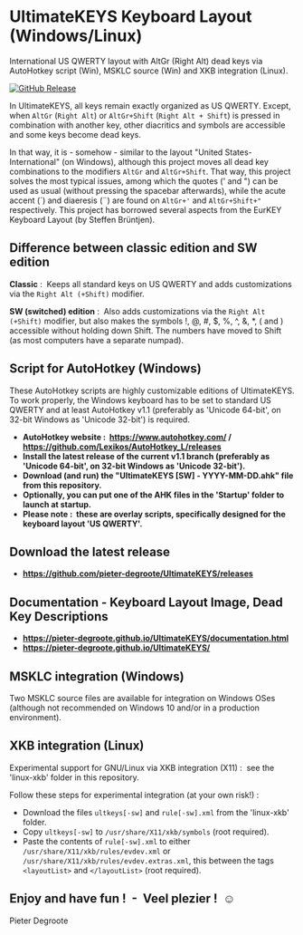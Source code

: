 # UltimateKEYS Keyboard Layout (Windows/Linux)
International US QWERTY layout with AltGr (Right Alt) dead keys via AutoHotkey script (Win), MSKLC source (Win) and XKB integration (Linux).

[![GitHub Release](https://img.shields.io/github/release/pieter-degroote/UltimateKEYS.svg)](https://github.com/pieter-degroote/UltimateKEYS/releases)

In UltimateKEYS, all keys remain exactly organized as US QWERTY. Except, when `AltGr` (`Right Alt`) or `AltGr+Shift` (`Right Alt + Shift`) is pressed in combination with another key, other diacritics and symbols are accessible and some keys become dead keys.

In that way, it is - somehow - similar to the layout "United States-International" (on Windows), although this project moves all dead key combinations to the modifiers `AltGr` and `AltGr+Shift`. That way, this project solves the most typical issues, among which the quotes (' and ") can be used as usual (without pressing the spacebar afterwards), while the acute accent (&#x00b4;) and diaeresis (&#x00a8;) are found on `AltGr+'` and `AltGr+Shift+"` respectively. This project has borrowed several aspects from the EurKEY Keyboard Layout (by Steffen Br&uuml;ntjen).

## Difference between classic edition and SW edition

**Classic** : &nbsp;Keeps all standard keys on US QWERTY and adds customizations via the `Right Alt (+Shift)` modifier.

**SW (switched) edition** : &nbsp;Also adds customizations via the `Right Alt (+Shift)` modifier, but also makes the symbols !, @, #, $, %, ^, &, \*, ( and ) accessible without holding down Shift. The numbers have moved to Shift (as most computers have a separate numpad).

## Script for AutoHotkey (Windows)

These AutoHotkey scripts are highly customizable editions of UltimateKEYS. To work properly, the Windows keyboard has to be set to standard US QWERTY and at least AutoHotkey v1.1 (preferably as 'Unicode 64-bit', on 32-bit Windows as 'Unicode 32-bit') is required.

- **AutoHotkey website : &nbsp;https://www.autohotkey.com/ / https://github.com/Lexikos/AutoHotkey_L/releases**
- **Install the latest release of the current v1.1 branch (preferably as 'Unicode 64-bit', on 32-bit Windows as 'Unicode 32-bit').**
- **Download (and run) the "UltimateKEYS \[SW\] - YYYY-MM-DD.ahk" file from this repository.**
- **Optionally, you can put one of the AHK files in the 'Startup' folder to launch at startup.**
- **Please note : &nbsp;these are overlay scripts, specifically designed for the keyboard layout 'US QWERTY'.**

## Download the latest release

- **https://github.com/pieter-degroote/UltimateKEYS/releases**

## Documentation - Keyboard Layout Image, Dead Key Descriptions

- **https://pieter-degroote.github.io/UltimateKEYS/documentation.html**
- **https://pieter-degroote.github.io/UltimateKEYS/**

## MSKLC integration (Windows)

Two MSKLC source files are available for integration on Windows OSes (although not recommended on Windows 10 and/or in a production environment).

## XKB integration (Linux)

Experimental support for GNU/Linux via XKB integration (X11) : &nbsp;see the 'linux-xkb' folder in this repository.

Follow these steps for experimental integration (at your own risk!) :

- Download the files `ultkeys[-sw]` and `rule[-sw].xml` from the 'linux-xkb' folder.
- Copy `ultkeys[-sw]` to `/usr/share/X11/xkb/symbols` (root required).
- Paste the contents of `rule[-sw].xml` to either `/usr/share/X11/xkb/rules/evdev.xml` or `/usr/share/X11/xkb/rules/evdev.extras.xml`, this between the tags `<layoutList>` and `</layoutList>` (root required).

## Enjoy and have fun ! &nbsp;- &nbsp;Veel plezier ! &nbsp;☺

Pieter Degroote
